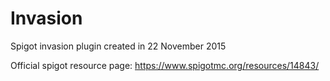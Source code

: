# Invasion
Spigot invasion plugin created in 22 November 2015

Official spigot resource page: https://www.spigotmc.org/resources/14843/
